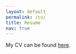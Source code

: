 ```yaml
---
layout: default
permalink: /cv/
title: Resume
nav: true
---
```


My CV can be found [here](./assets/pdf/vacareanu_cv.pdf).
